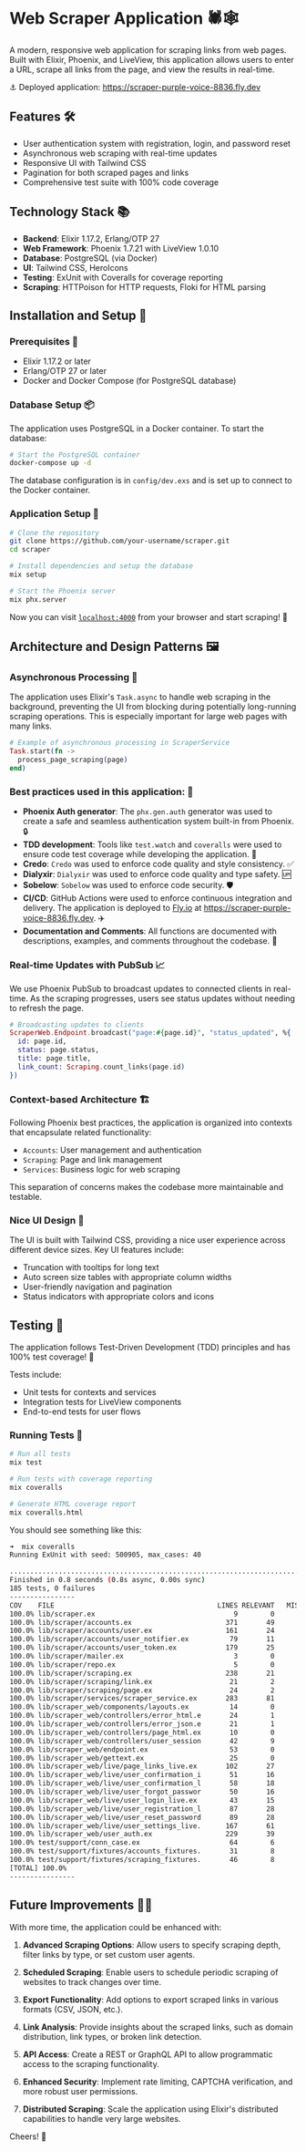 # Web Scraper Application 🕷️🕸️

A modern, responsive web application for scraping links from web pages. Built with Elixir, Phoenix, and LiveView, this application allows users to enter a URL, scrape all links from the page, and view the results in real-time.

⚓ Deployed application: https://scraper-purple-voice-8836.fly.dev

## Features 🛠️

- User authentication system with registration, login, and password reset
- Asynchronous web scraping with real-time updates
- Responsive UI with Tailwind CSS
- Pagination for both scraped pages and links
- Comprehensive test suite with 100% code coverage

## Technology Stack 📚

- **Backend**: Elixir 1.17.2, Erlang/OTP 27
- **Web Framework**: Phoenix 1.7.21 with LiveView 1.0.10
- **Database**: PostgreSQL (via Docker)
- **UI**: Tailwind CSS, HeroIcons
- **Testing**: ExUnit with Coveralls for coverage reporting
- **Scraping**: HTTPoison for HTTP requests, Floki for HTML parsing

## Installation and Setup 🔌

### Prerequisites 💭

- Elixir 1.17.2 or later
- Erlang/OTP 27 or later
- Docker and Docker Compose (for PostgreSQL database)

### Database Setup 📦

The application uses PostgreSQL in a Docker container. To start the database:

```bash
# Start the PostgreSQL container
docker-compose up -d
```

The database configuration is in `config/dev.exs` and is set up to connect to the Docker container.

### Application Setup 🧭

```bash
# Clone the repository
git clone https://github.com/your-username/scraper.git
cd scraper

# Install dependencies and setup the database
mix setup

# Start the Phoenix server
mix phx.server
```

Now you can visit [`localhost:4000`](http://localhost:4000) from your browser and start scraping! 🚀

## Architecture and Design Patterns 🖼️

### Asynchronous Processing 🔀

The application uses Elixir's `Task.async` to handle web scraping in the background, preventing the UI from blocking during potentially long-running scraping operations. This is especially important for large web pages with many links.

```elixir
# Example of asynchronous processing in ScraperService
Task.start(fn ->
  process_page_scraping(page)
end)
```

### Best practices used in this application: 🛟

- **Phoenix Auth generator**: The `phx.gen.auth` generator was used to create a safe and seamless authentication system built-in from Phoenix. 🔒
- **TDD development**: Tools like `test.watch` and `coveralls` were used to ensure code test coverage while developing the application. 🧪
- **Credo**: `Credo` was used to enforce code quality and style consistency. ✅
- **Dialyxir**: `Dialyxir` was used to enforce code quality and type safety. 🆙
- **Sobelow**: `Sobelow` was used to enforce code security. 🛡️
- **CI/CD**: GitHub Actions were used to enforce continuous integration and delivery. The application is deployed to [Fly.io](https://fly.io) at https://scraper-purple-voice-8836.fly.dev. ✈️
- **Documentation and Comments**: All functions are documented with descriptions, examples, and comments throughout the codebase. 📝

### Real-time Updates with PubSub 📈

We use Phoenix PubSub to broadcast updates to connected clients in real-time. As the scraping progresses, users see status updates without needing to refresh the page.

```elixir
# Broadcasting updates to clients
ScraperWeb.Endpoint.broadcast("page:#{page.id}", "status_updated", %{
  id: page.id,
  status: page.status,
  title: page.title,
  link_count: Scraping.count_links(page.id)
})
```

### Context-based Architecture 🏗️

Following Phoenix best practices, the application is organized into contexts that encapsulate related functionality:

- `Accounts`: User management and authentication
- `Scraping`: Page and link management
- `Services`: Business logic for web scraping

This separation of concerns makes the codebase more maintainable and testable.

### Nice UI Design 🎨

The UI is built with Tailwind CSS, providing a nice user experience across different device sizes. Key UI features include:

- Truncation with tooltips for long text
- Auto screen size tables with appropriate column widths
- User-friendly navigation and pagination
- Status indicators with appropriate colors and icons

## Testing 🧪

The application follows Test-Driven Development (TDD) principles and has 100% test coverage! 🎉

Tests include:

- Unit tests for contexts and services
- Integration tests for LiveView components
- End-to-end tests for user flows

### Running Tests 🏃

```bash
# Run all tests
mix test

# Run tests with coverage reporting
mix coveralls

# Generate HTML coverage report
mix coveralls.html
```

You should see something like this:

```bash
➜  mix coveralls
Running ExUnit with seed: 500905, max_cases: 40

.........................................................................................................................................................................................
Finished in 0.8 seconds (0.8s async, 0.00s sync)
185 tests, 0 failures
----------------
COV    FILE                                        LINES RELEVANT   MISSED
100.0% lib/scraper.ex                                  9        0        0
100.0% lib/scraper/accounts.ex                       371       49        0
100.0% lib/scraper/accounts/user.ex                  161       24        0
100.0% lib/scraper/accounts/user_notifier.ex          79       11        0
100.0% lib/scraper/accounts/user_token.ex            179       25        0
100.0% lib/scraper/mailer.ex                           3        0        0
100.0% lib/scraper/repo.ex                             5        0        0
100.0% lib/scraper/scraping.ex                       238       21        0
100.0% lib/scraper/scraping/link.ex                   21        2        0
100.0% lib/scraper/scraping/page.ex                   24        2        0
100.0% lib/scraper/services/scraper_service.ex       283       81        0
100.0% lib/scraper_web/components/layouts.ex          14        0        0
100.0% lib/scraper_web/controllers/error_html.e       24        1        0
100.0% lib/scraper_web/controllers/error_json.e       21        1        0
100.0% lib/scraper_web/controllers/page_html.ex       10        0        0
100.0% lib/scraper_web/controllers/user_session       42        9        0
100.0% lib/scraper_web/endpoint.ex                    53        0        0
100.0% lib/scraper_web/gettext.ex                     25        0        0
100.0% lib/scraper_web/live/page_links_live.ex       102       27        0
100.0% lib/scraper_web/live/user_confirmation_i       51       16        0
100.0% lib/scraper_web/live/user_confirmation_l       58       18        0
100.0% lib/scraper_web/live/user_forgot_passwor       50       16        0
100.0% lib/scraper_web/live/user_login_live.ex        43       15        0
100.0% lib/scraper_web/live/user_registration_l       87       28        0
100.0% lib/scraper_web/live/user_reset_password       89       28        0
100.0% lib/scraper_web/live/user_settings_live.      167       61        0
100.0% lib/scraper_web/user_auth.ex                  229       39        0
100.0% test/support/conn_case.ex                      64        6        0
100.0% test/support/fixtures/accounts_fixtures.       31        8        0
100.0% test/support/fixtures/scraping_fixtures.       46        8        0
[TOTAL] 100.0%
----------------
```

## Future Improvements 👨‍🚀

With more time, the application could be enhanced with:

1. **Advanced Scraping Options**: Allow users to specify scraping depth, filter links by type, or set custom user agents.

2. **Scheduled Scraping**: Enable users to schedule periodic scraping of websites to track changes over time.

3. **Export Functionality**: Add options to export scraped links in various formats (CSV, JSON, etc.).

4. **Link Analysis**: Provide insights about the scraped links, such as domain distribution, link types, or broken link detection.

5. **API Access**: Create a REST or GraphQL API to allow programmatic access to the scraping functionality.

6. **Enhanced Security**: Implement rate limiting, CAPTCHA verification, and more robust user permissions.

7. **Distributed Scraping**: Scale the application using Elixir's distributed capabilities to handle very large websites.

Cheers! 🍾
